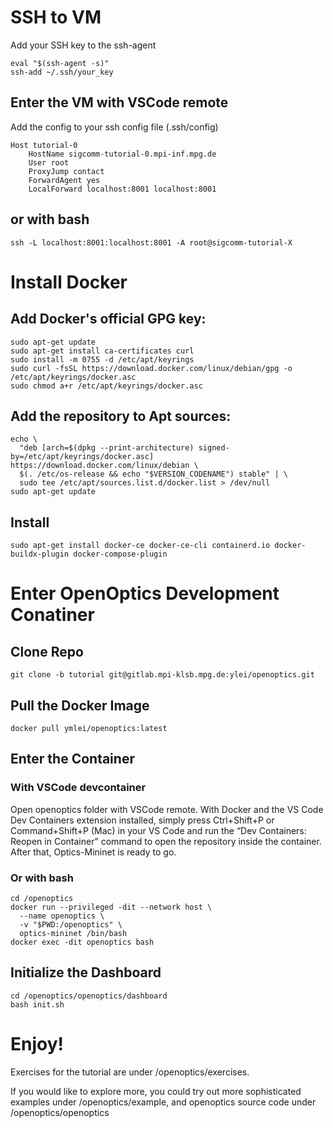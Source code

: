 # SSH to VM
Add your SSH key to the ssh-agent

```
eval "$(ssh-agent -s)"
ssh-add ~/.ssh/your_key
```

## Enter the VM with VSCode remote
Add the config to your ssh config file (.ssh/config)
```
Host tutorial-0
    HostName sigcomm-tutorial-0.mpi-inf.mpg.de
    User root
    ProxyJump contact
    ForwardAgent yes
    LocalForward localhost:8001 localhost:8001
```

## or with bash
```
ssh -L localhost:8001:localhost:8001 -A root@sigcomm-tutorial-X
```

# Install Docker

## Add Docker's official GPG key:
```
sudo apt-get update
sudo apt-get install ca-certificates curl
sudo install -m 0755 -d /etc/apt/keyrings
sudo curl -fsSL https://download.docker.com/linux/debian/gpg -o /etc/apt/keyrings/docker.asc
sudo chmod a+r /etc/apt/keyrings/docker.asc
```

## Add the repository to Apt sources:
```
echo \
  "deb [arch=$(dpkg --print-architecture) signed-by=/etc/apt/keyrings/docker.asc] https://download.docker.com/linux/debian \
  $(. /etc/os-release && echo "$VERSION_CODENAME") stable" | \
  sudo tee /etc/apt/sources.list.d/docker.list > /dev/null
sudo apt-get update
```

## Install
```
sudo apt-get install docker-ce docker-ce-cli containerd.io docker-buildx-plugin docker-compose-plugin
```

# Enter OpenOptics Development Conatiner

## Clone Repo
```
git clone -b tutorial git@gitlab.mpi-klsb.mpg.de:ylei/openoptics.git
```

## Pull the Docker Image
```
docker pull ymlei/openoptics:latest
```

## Enter the Container
### With VSCode devcontainer
Open openoptics folder with VSCode remote.
With Docker and the VS Code Dev Containers extension installed, simply press Ctrl+Shift+P or Command+Shift+P (Mac) in your VS Code and run the “Dev Containers: Reopen in Container” command to open the repository inside the container. After that, Optics-Mininet is ready to go.

### Or with bash
```
cd /openoptics
docker run --privileged -dit --network host \
  --name openoptics \
  -v "$PWD:/openoptics" \
  optics-mininet /bin/bash
docker exec -dit openoptics bash
```

## Initialize the Dashboard
```
cd /openoptics/openoptics/dashboard
bash init.sh
```

# Enjoy!
Exercises for the tutorial are under /openoptics/exercises.

If you would like to explore more, you could try out more sophisticated examples under /openoptics/example,
and openoptics source code under /openoptics/openoptics
